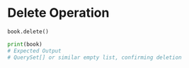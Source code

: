 # Delete Operation

```python
book.delete()

print(book)
# Expected Output
# QuerySet[] or similar empty list, confirming deletion